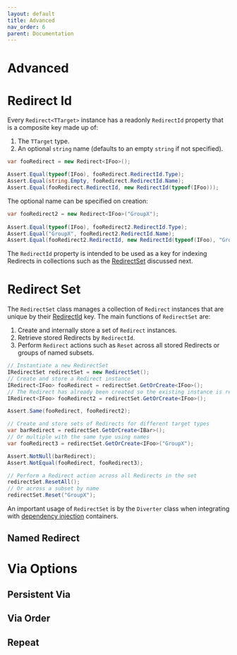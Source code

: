 ```yaml
---
layout: default
title: Advanced
nav_order: 6
parent: Documentation
---
```


# Advanced

# Redirect Id

Every `Redirect<TTarget>` instance has a readonly `RedirectId` property that is a composite key made up of:

1. The `TTarget` type.
2. An optional `string` name (defaults to an empty `string` if not specified).

```csharp
var fooRedirect = new Redirect<IFoo>();

Assert.Equal(typeof(IFoo), fooRedirect.RedirectId.Type);
Assert.Equal(string.Empty, fooRedirect.RedirectId.Name);
Assert.Equal(fooRedirect.RedirectId, new RedirectId(typeof(IFoo)));
```

The optional name can be specified on creation:

```csharp
var fooRedirect2 = new Redirect<IFoo>("GroupX");
        
Assert.Equal(typeof(IFoo), fooRedirect2.RedirectId.Type);
Assert.Equal("GroupX", fooRedirect2.RedirectId.Name);
Assert.Equal(fooRedirect2.RedirectId, new RedirectId(typeof(IFoo), "GroupX"));
```

The `RedirectId` property is intended to be used as a key for indexing Redirects in collections such as the [RedirectSet](#redirect-set) discussed next.

# Redirect Set

The `RedirectSet` class manages a collection of `Redirect` instances that are unique by their [RedirectId](#redirect-id) key.
The main functions of `RedirectSet` are:

1. Create and internally store a set of `Redirect` instances.
2. Retrieve stored Redirects by `RedirectId`.
3. Perform `Redirect` actions such as `Reset` across all stored Redirects or groups of named subsets.

```csharp
// Instantiate a new RedirectSet
IRedirectSet redirectSet = new RedirectSet();
// Create and store a Redirect instance
IRedirect<IFoo> fooRedirect = redirectSet.GetOrCreate<IFoo>();
// The Redirect has already been created so the existing instance is returned
IRedirect<IFoo> fooRedirect2 = redirectSet.GetOrCreate<IFoo>();

Assert.Same(fooRedirect, fooRedirect2);

// Create and store sets of Redirects for different target types
var barRedirect = redirectSet.GetOrCreate<IBar>();
// Or multiple with the same type using names
var fooRedirect3 = redirectSet.GetOrCreate<IFoo>("GroupX");

Assert.NotNull(barRedirect);
Assert.NotEqual(fooRedirect, fooRedirect3);

// Perform a Redirect action across all Redirects in the set
redirectSet.ResetAll();
// Or across a subset by name
redirectSet.Reset("GroupX");
```

An important usage of `RedirectSet` is by the `Diverter` class when integrating with [dependency injection](../dependency_injection/) containers.

## Named Redirect

# Via Options

## Persistent Via

## Via Order

## Repeat